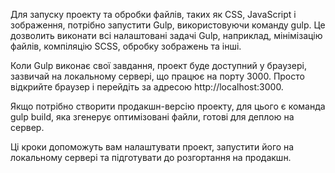 Для запуску проекту та обробки файлів, таких як CSS, JavaScript і зображення, потрібно запустити Gulp, використовуючи команду gulp. Це дозволить виконати всі налаштовані задачі Gulp, наприклад, мінімізацію файлів, компіляцію SCSS, обробку зображень та інші.

Коли Gulp виконає свої завдання, проект буде доступний у браузері, зазвичай на локальному сервері, що працює на порту 3000. Просто відкрийте браузер і перейдіть за адресою http://localhost:3000.

Якщо потрібно створити продакшн-версію проекту, для цього є команда gulp build, яка згенерує оптимізовані файли, готові для деплою на сервер.

Ці кроки допоможуть вам налаштувати проект, запустити його на локальному сервері та підготувати до розгортання на продакшн.
